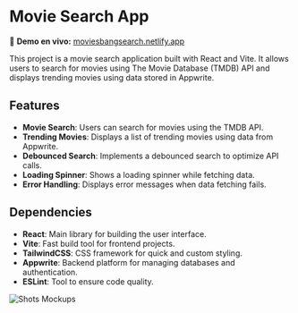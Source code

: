 # Movie Search App

🔗 **Demo en vivo:** [moviesbangsearch.netlify.app](https://moviesbangsearch.netlify.app)

This project is a movie search application built with React and Vite. It allows users to search for movies using The Movie Database (TMDB) API and displays trending movies using data stored in Appwrite.

## Features

- **Movie Search**: Users can search for movies using the TMDB API.
- **Trending Movies**: Displays a list of trending movies using data from Appwrite.
- **Debounced Search**: Implements a debounced search to optimize API calls.
- **Loading Spinner**: Shows a loading spinner while fetching data.
- **Error Handling**: Displays error messages when data fetching fails.

## Dependencies

- **React**: Main library for building the user interface.
- **Vite**: Fast build tool for frontend projects.
- **TailwindCSS**: CSS framework for quick and custom styling.
- **Appwrite**: Backend platform for managing databases and authentication.
- **ESLint**: Tool to ensure code quality.

![Shots Mockups](https://github.com/user-attachments/assets/3a0fef88-ba04-43ee-a878-b219c5a63612)
